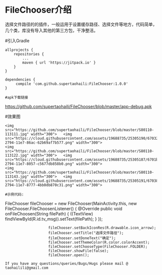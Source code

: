 # FileChooser介绍

选择文件路径的的插件，一般运用于设置缓存路径、选择文件等地方，代码简单，几个类，库没有导入其他的第三方包，干净整洁。

#引入Gradle
```
allprojects {
	repositories {
		...
		maven { url 'https://jitpack.io' }
	}
}

dependencies {
     compile 'com.github.supertaohaili:FileChooser:1.0.0'
}

#apk下载链接
```
<a href="https://github.com/supertaohaili/FileChooser/blob/master/app-debug.apk">https://github.com/supertaohaili/FileChooser/blob/master/app-debug.apk</a></p>

#效果图
```
<img src="https://github.com/supertaohaili/FileChooser/blob/master/S80110-113111.jpg" width="300">   <img src="https://cloud.githubusercontent.com/assets/19688735/25305190/670328a0-2794-11e7-86ac-62b69af7b577.png" width="300">
<img src="https://github.com/supertaohaili/FileChooser/blob/master/S80110-113122.jpg" width="300">   <img src="https://cloud.githubusercontent.com/assets/19688735/25305187/6701b74a-2794-11e7-8057-c5677db858b0.png" width="300">
<img src="https://github.com/supertaohaili/FileChooser/blob/master/S80110-113143.jpg" width="300">   <img src="https://cloud.githubusercontent.com/assets/19688735/25305191/67038f8e-2794-11e7-8777-4bb0db870c31.png" width="300">

#示例代码:
```
  FileChooser fileChooser = new FileChooser(MainActivity.this, new FileChooser.FileChoosenListener() {
                            @Override
                            public void onFileChoosen(String filePath) {
                                ((TextView) findViewById(R.id.tv_msg)).setText(filePath);
                            }
                        });

                        fileChooser.setBackIconRes(R.drawable.icon_arrow);
                        fileChooser.setTitle("选择文件路径");
                        fileChooser.setDoneText("确定");
                        fileChooser.setThemeColor(R.color.colorAccent);
                        fileChooser.setChooseType(FileChooser.FOLDER);
                        fileChooser.showFile(false);
                        fileChooser.open();
```
If you have any questions/queries/Bugs/Hugs please mail @
taohailili@gmail.com